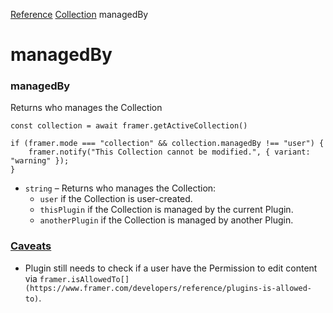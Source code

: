 [Reference](https://www.framer.com/developers/reference)
[Collection](https://www.framer.com/developers/reference/plugins-collection)
managedBy
# managedBy
### managedBy
Returns who manages the Collection
```
const collection = await framer.getActiveCollection()

if (framer.mode === "collection" && collection.managedBy !== "user") {
    framer.notify("This Collection cannot be modified.", { variant: "warning" });
}
```

  * `string` – Returns who manages the Collection:
    * `user` if the Collection is user-created.
    * `thisPlugin` if the Collection is managed by the current Plugin.
    * `anotherPlugin` if the Collection is managed by another Plugin.


### [Caveats](https://www.framer.com/developers/reference/plugins-collection-managedby#caveats)
  * Plugin still needs to check if a user have the Permission to edit content via `framer.isAllowedTo[](https://www.framer.com/developers/reference/plugins-is-allowed-to)`.


